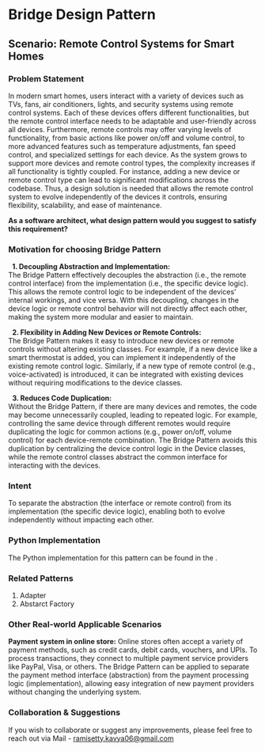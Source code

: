 # Bridge Design Pattern

## Scenario: Remote Control Systems for Smart Homes

### Problem Statement
In modern smart homes, users interact with a variety of devices such as TVs, fans, air conditioners, lights, and security systems using remote control systems. Each of these devices offers different functionalities, but the remote control interface needs to be adaptable and user-friendly across all devices. Furthermore, remote controls may offer varying levels of functionality, from basic actions like power on/off and volume control, to more advanced features such as temperature adjustments, fan speed control, and specialized settings for each device. As the system grows to support more devices and remote control types, the complexity increases if all functionality is tightly coupled. For instance, adding a new device or remote control type can lead to significant modifications across the codebase. Thus, a design solution is needed that allows the remote control system to evolve independently of the devices it controls, ensuring flexibility, scalability, and ease of maintenance. <br>

**As a software architect, what design pattern would you suggest to satisfy this requirement?**

### Motivation for choosing Bridge Pattern

&nbsp; **1. Decoupling Abstraction and Implementation:** <br>
The Bridge Pattern effectively decouples the abstraction (i.e., the remote control interface) from the implementation (i.e., the specific device logic). This allows the remote control logic to be independent of the devices' internal workings, and vice versa. With this decoupling, changes in the device logic or remote control behavior will not directly affect each other, making the system more modular and easier to maintain. <br>

&nbsp; **2. Flexibility in Adding New Devices or Remote Controls:**  <br>
The Bridge Pattern makes it easy to introduce new devices or remote controls without altering existing classes. For example, if a new device like a smart thermostat is added, you can implement it independently of the existing remote control logic. Similarly, if a new type of remote control (e.g., voice-activated) is introduced, it can be integrated with existing devices without requiring modifications to the device classes. <br>

&nbsp; **3. Reduces Code Duplication:** <br>
Without the Bridge Pattern, if there are many devices and remotes, the code may become unnecessarily coupled, leading to repeated logic. For example, controlling the same device through different remotes would require duplicating the logic for common actions (e.g., power on/off, volume control) for each device-remote combination. The Bridge Pattern avoids this duplication by centralizing the device control logic in the Device classes, while the remote control classes abstract the common interface for interacting with the devices. <br>

### Intent
To separate the abstraction (the interface or remote control) from its implementation (the specific device logic), enabling both to evolve independently without impacting each other.

### Python Implementation
The Python implementation for this pattern can be found in the []().

### Related Patterns
1. Adapter <br>
2. Abstarct Factory <br>

### Other Real-world Applicable Scenarios

**Payment system in online store:** Online stores often accept a variety of payment methods, such as credit cards, debit cards, vouchers, and UPIs. To process transactions, they connect to multiple payment service providers like PayPal, Visa, or others. The Bridge Pattern can be applied to separate the payment method interface (abstraction) from the payment processing logic (implementation), allowing easy integration of new payment providers without changing the underlying system. <br>

### Collaboration & Suggestions 
If you wish to collaborate or suggest any improvements, please feel free to reach out via Mail - ramisetty.kavya06@gmail.com

